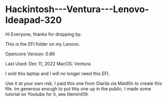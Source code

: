 # Hackintosh---Ventura---Lenovo-Ideapad-320

Hi Everyone, thanks for dropping by.

This is the EFI folder on my Lenovo.

Opencore Version: 0.86

Last Used: Dec 11, 2022
MacOS: Ventura

I sold this laptop and I will no longer need this EFI.

Use it at your own risk, I paid this one from Olarila via Mald0n to create this file. Im generous enough to put this one up in the public. I made some tutorial on Youtube for it, see litemint09.
